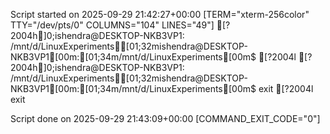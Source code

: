Script started on 2025-09-29 21:42:27+00:00 [TERM="xterm-256color" TTY="/dev/pts/0" COLUMNS="104" LINES="49"]
[?2004h]0;ishendra@DESKTOP-NKB3VP1: /mnt/d/LinuxExperiments[01;32mishendra@DESKTOP-NKB3VP1[00m:[01;34m/mnt/d/LinuxExperiments[00m$ 
[?2004l[?2004h]0;ishendra@DESKTOP-NKB3VP1: /mnt/d/LinuxExperiments[01;32mishendra@DESKTOP-NKB3VP1[00m:[01;34m/mnt/d/LinuxExperiments[00m$ exit
[?2004lexit

Script done on 2025-09-29 21:43:09+00:00 [COMMAND_EXIT_CODE="0"]

